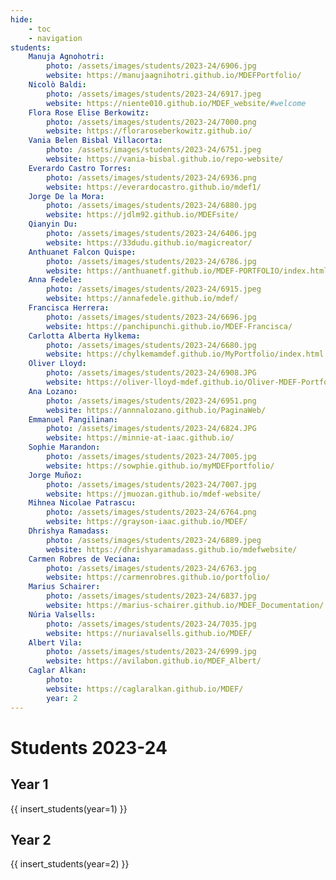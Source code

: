 ```yaml
---
hide:
    - toc
    - navigation
students:
    Manuja Agnohotri:
        photo: /assets/images/students/2023-24/6906.jpg
        website: https://manujaagnihotri.github.io/MDEFPortfolio/
    Nicolò Baldi:
        photo: /assets/images/students/2023-24/6917.jpeg
        website: https://niente010.github.io/MDEF_website/#welcome
    Flora Rose Elise Berkowitz:
        photo: /assets/images/students/2023-24/7000.png
        website: https://floraroseberkowitz.github.io/
    Vania Belen Bisbal Villacorta:
        photo: /assets/images/students/2023-24/6751.jpeg
        website: https://vania-bisbal.github.io/repo-website/
    Everardo Castro Torres:
        photo: /assets/images/students/2023-24/6936.png
        website: https://everardocastro.github.io/mdef1/
    Jorge De la Mora:
        photo: /assets/images/students/2023-24/6880.jpg
        website: https://jdlm92.github.io/MDEFsite/
    Qianyin Du:
        photo: /assets/images/students/2023-24/6406.jpg
        website: https://33dudu.github.io/magicreator/
    Anthuanet Falcon Quispe:
        photo: /assets/images/students/2023-24/6786.jpg
        website: https://anthuanetf.github.io/MDEF-PORTFOLIO/index.html
    Anna Fedele:
        photo: /assets/images/students/2023-24/6915.jpeg
        website: https://annafedele.github.io/mdef/
    Francisca Herrera:
        photo: /assets/images/students/2023-24/6696.jpg
        website: https://panchipunchi.github.io/MDEF-Francisca/
    Carlotta Alberta Hylkema:
        photo: /assets/images/students/2023-24/6680.jpg
        website: https://chylkemamdef.github.io/MyPortfolio/index.html
    Oliver Lloyd:
        photo: /assets/images/students/2023-24/6908.JPG
        website: https://oliver-lloyd-mdef.github.io/Oliver-MDEF-Portfolio/
    Ana Lozano:
        photo: /assets/images/students/2023-24/6951.png
        website: https://annnalozano.github.io/PaginaWeb/ 
    Emmanuel Pangilinan:
        photo: /assets/images/students/2023-24/6824.JPG
        website: https://minnie-at-iaac.github.io/
    Sophie Marandon:
        photo: /assets/images/students/2023-24/7005.jpg
        website: https://sowphie.github.io/myMDEFportfolio/
    Jorge Muñoz:
        photo: /assets/images/students/2023-24/7007.jpg
        website: https://jmuozan.github.io/mdef-website/
    Mihnea Nicolae Patrascu:
        photo: /assets/images/students/2023-24/6764.png
        website: https://grayson-iaac.github.io/MDEF/
    Dhrishya Ramadass:
        photo: /assets/images/students/2023-24/6889.jpeg
        website: https://dhrishyaramadass.github.io/mdefwebsite/
    Carmen Robres de Veciana:
        photo: /assets/images/students/2023-24/6763.jpg
        website: https://carmenrobres.github.io/portfolio/
    Marius Schairer:
        photo: /assets/images/students/2023-24/6837.jpg
        website: https://marius-schairer.github.io/MDEF_Documentation/
    Núria Valsells: 
        photo: /assets/images/students/2023-24/7035.jpg
        website: https://nuriavalsells.github.io/MDEF/
    Albert Vila:
        photo: /assets/images/students/2023-24/6999.jpg
        website: https://avilabon.github.io/MDEF_Albert/
    Caglar Alkan:
        photo: 
        website: https://caglaralkan.github.io/MDEF/
        year: 2
---
```


# Students 2023-24

## Year 1

{{ insert_students(year=1) }} 

## Year 2

{{ insert_students(year=2) }}
